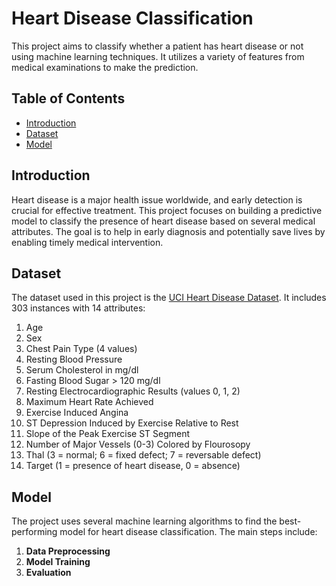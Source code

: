 # Heart Disease Classification

This project aims to classify whether a patient has heart disease or not using machine learning techniques. It utilizes a variety of features from medical examinations to make the prediction.

## Table of Contents

- [Introduction](#introduction)
- [Dataset](#dataset)
- [Model](#model)

## Introduction

Heart disease is a major health issue worldwide, and early detection is crucial for effective treatment. This project focuses on building a predictive model to classify the presence of heart disease based on several medical attributes. The goal is to help in early diagnosis and potentially save lives by enabling timely medical intervention.

## Dataset

The dataset used in this project is the [UCI Heart Disease Dataset](https://archive.ics.uci.edu/ml/datasets/Heart+Disease). It includes 303 instances with 14 attributes:

1. Age
2. Sex
3. Chest Pain Type (4 values)
4. Resting Blood Pressure
5. Serum Cholesterol in mg/dl
6. Fasting Blood Sugar > 120 mg/dl
7. Resting Electrocardiographic Results (values 0, 1, 2)
8. Maximum Heart Rate Achieved
9. Exercise Induced Angina
10. ST Depression Induced by Exercise Relative to Rest
11. Slope of the Peak Exercise ST Segment
12. Number of Major Vessels (0-3) Colored by Flourosopy
13. Thal (3 = normal; 6 = fixed defect; 7 = reversable defect)
14. Target (1 = presence of heart disease, 0 = absence)

## Model

The project uses several machine learning algorithms to find the best-performing model for heart disease classification. The main steps include:

1. **Data Preprocessing** 
2. **Model Training** 
3. **Evaluation**
